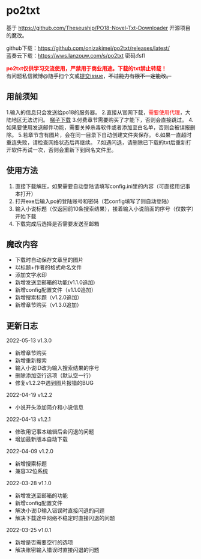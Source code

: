# po2txt

基于 https://github.com/Theseuship/PO18-Novel-Txt-Downloader 开源项目的魔改。

github下载：https://github.com/onizakimei/po2txt/releases/latest/
<br/>
蓝奏云下载：https://wws.lanzouw.com/s/po2txt 密码:fsfl

<b><font color=red>po2txt仅供学习交流使用，严禁用于商业用途。下载的txt禁止转载！</font></b>
<br/>
有问题私信微博@随手扫个文或[提交issue](https://github.com/onizakimei/po2txt/issues)，<del>不过能力有限不一定能改。</del>
<br/>

## 用前须知

1.输入的信息只会发送给po18的服务器。
2.直接从官网下载，<font color=red>需要使用代理</font>，大陆地区无法访问。
[梯子下载](https://kimei.lanzouw.com/s/clashforwin)
3.付费章节需要购买了才能下，否则会直接跳过。
4.如果要使用发送邮件功能，需要关掉杀毒软件或者添加至白名单，否则会被误报删除。
5.若章节含有图片，会在同一目录下自动创建文件夹保存。
6.如果一直超时重连失败，请检查网络状态后再继续。
7.如遇闪退，请删除已下载的txt后重新打开软件再试一次，否则会重新下到同名文件里。

## 使用方法
1. 直接下载解压，如果需要自动登陆请填写config.ini里的内容（可直接用记事本打开）
2. 打开exe后输入po的登陆账号和密码（若config填写了则自动登陆）
3. 输入小说标题（仅返回前10条搜索结果），接着输入小说前面的序号（仅数字）开始下载
4. 下载完成后选择是否需要发送至邮箱

## 魔改内容

* 下载时自动保存文章里的图片
* 以标题+作者的格式命名文件
* 添加文字水印
* 新增发送至邮箱的功能(v1.1.0追加)
* 新增config配置文件（v1.1.0追加）
* 新增搜索标题（v1.2.0追加）
* 新增章节购买（v1.3.0追加）

## 更新日志

2022-05-13 v1.3.0
* 新增章节购买
* 新增重新搜索
* 输入小说ID改为输入搜索结果的序号
* 删除添加空行选项（默认空一行）
* 修复v1.2.2中遇到图片报错的BUG

2022-04-19 v1.2.2
* 小说开头添加简介和小说信息

2022-04-13 v1.2.1
* 修改用记事本编辑后会闪退的问题
* 增加最新版本自动下载

2022-04-09 v1.2.0
* 新增搜索标题
* 兼容32位系统

2022-03-28 v1.1.0
* 新增发送至邮箱的功能
* 新增config配置文件
* 解决小说ID输入错误时直接闪退的问题
* 解决下载途中网络不稳定时直接闪退的问题

2022-03-25 v1.0.1
* 新增是否需要空行的选项
* 解决账密输入错误时直接闪退的问题
